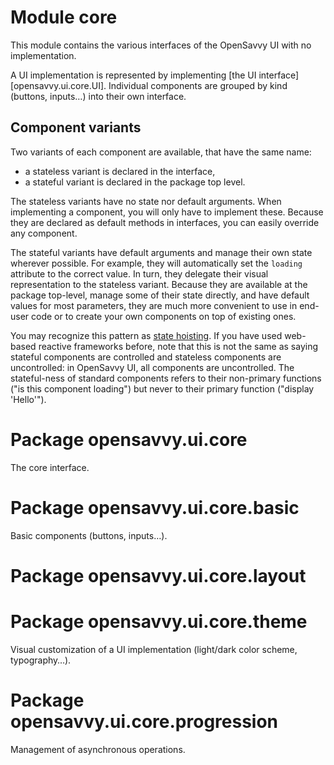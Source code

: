 # Module core

This module contains the various interfaces of the OpenSavvy UI with no implementation.

A UI implementation is represented by implementing [the UI interface][opensavvy.ui.core.UI].
Individual components are grouped by kind (buttons, inputs…) into their own interface.

## Component variants

Two variants of each component are available, that have the same name:

- a stateless variant is declared in the interface,
- a stateful variant is declared in the package top level.

The stateless variants have no state nor default arguments.
When implementing a component, you will only have to implement these.
Because they are declared as default methods in interfaces, you can easily override any component.

The stateful variants have default arguments and manage their own state wherever possible.
For example, they will automatically set the `loading` attribute to the correct value.
In turn, they delegate their visual representation to the stateless variant.
Because they are available at the package top-level, manage some of their state directly, and have default values for most parameters, they are much more convenient to use in end-user code or to create your own components on top of existing ones.

You may recognize this pattern as [state hoisting](https://developer.android.com/jetpack/compose/state#state-hoisting).
If you have used web-based reactive frameworks before, note that this is not the same as saying stateful components are controlled and stateless components are uncontrolled: in OpenSavvy UI, all components are uncontrolled.
The stateful-ness of standard components refers to their non-primary functions ("is this component loading") but never to their primary function ("display 'Hello'").

# Package opensavvy.ui.core

The core interface.

# Package opensavvy.ui.core.basic

Basic components (buttons, inputs…).

# Package opensavvy.ui.core.layout

# Package opensavvy.ui.core.theme

Visual customization of a UI implementation (light/dark color scheme, typography…).

# Package opensavvy.ui.core.progression

Management of asynchronous operations.

